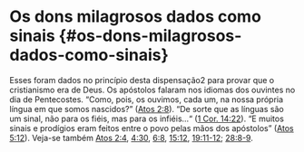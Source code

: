 # Os dons milagrosos dados como sinais {#os-dons-milagrosos-dados-como-sinais}

Esses foram dados no princípio desta dispensação2 para provar que o cristianismo era de Deus. Os apóstolos falaram nos idiomas dos ouvintes no dia de Pentecostes. “Como, pois, os ouvimos, cada um, na nossa própria língua em que somos nascidos?” ([Atos 2:8](http://bibliaonline.com.br/acf/atos/2/8)). “De sorte que as línguas são um sinal, não para os fiéis, mas para os infiéis...“ ([1 Cor. 14:22](http://bibliaonline.com.br/acf/1co/14/22)). “E muitos sinais e prodígios eram feitos entre o povo pelas mãos dos apóstolos” ([Atos 5:12](http://bibliaonline.com.br/acf/atos/5/12)). Veja-se também [Atos 2:4](http://bibliaonline.com.br/acf/atos/2/4), [4:30](http://bibliaonline.com.br/acf/atos/4/30), [6:8](http://bibliaonline.com.br/acf/atos/6/8), [15:12](http://bibliaonline.com.br/acf/atos/15/12), [19:11-12](http://bibliaonline.com.br/acf/atos/19/11-12); [28:8-9](http://bibliaonline.com.br/acf/atos/28/8-9).